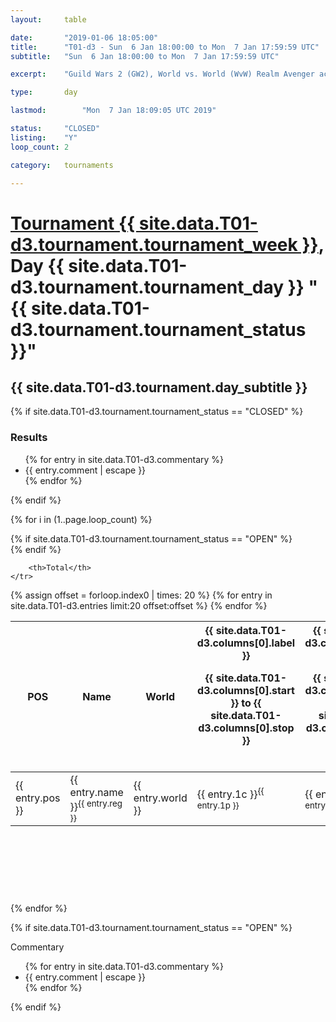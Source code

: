 ```yaml
---
layout: 	table

date: 		"2019-01-06 18:05:00"
title: 		"T01-d3 - Sun  6 Jan 18:00:00 to Mon  7 Jan 17:59:59 UTC"
subtitle: 	"Sun  6 Jan 18:00:00 to Mon  7 Jan 17:59:59 UTC"

excerpt:    "Guild Wars 2 (GW2), World vs. World (WvW) Realm Avenger achivement Tournament. \"Every Kill Counts\""

type:       day

lastmod: 		"Mon  7 Jan 18:09:05 UTC 2019"

status:     "CLOSED"
listing:    "Y"
loop_count: 2

category: 	tournaments

---
```

<div class="table_header">
    <h1><a href="{{ site.data.T01-d3.tournament.week_url }}">Tournament {{ site.data.T01-d3.tournament.tournament_week }}</a>, Day {{ site.data.T01-d3.tournament.tournament_day }} "{{ site.data.T01-d3.tournament.tournament_status }}"</h1>
    <h2>{{ site.data.T01-d3.tournament.day_subtitle }}</h2> 
</div>

{% if site.data.T01-d3.tournament.tournament_status == "CLOSED" %} 
<div class="commentary">
  <h3>Results</h3>
  <ul>
    {% for entry in site.data.T01-d3.commentary %}
    <li class="commentary_list">{{ entry.comment | escape }}</li>
    {% endfor %}
  </ul>
</div>
{% endif %}


{% for i in (1..page.loop_count) %}

{% if site.data.T01-d3.tournament.tournament_status == "OPEN" %} 
<br>
{% endif %}

<table class="day_table">
  <colgroup>
    <col style="width:18px">
    <col style="width:55px">
    <col style="width:55px">
    <col style="width:12px">
    <col style="width:12px">
    <col style="width:12px">
    <col style="width:12px">
    <col style="width:12px">
    <col style="width:12px">
    <col style="width:12px">
    <col style="width:12px">
    <col style="width:12px">
    <col style="width:12px">
    <col style="width:12px">
    <col style="width:12px">
    <col style="width:12px">
    <col style="width:12px">
    <col style="width:12px">
    <col style="width:12px">
    <col style="width:12px">
    <col style="width:12px">
    <col style="width:12px">
    <col style="width:12px">
    <col style="width:12px">
    <col style="width:12px">
    <col style="width:12px">
    <col style="width:12px">
    <col style="width:18px">
  </colgroup>  
  <thead>
    <tr>
        <th>POS</th>
        <th class="AlignLeft">Name</th>
        <th class="AlignLeft">World</th>

<th><div class="label">{{ site.data.T01-d3.columns[0].label }}<p class="onhover">{{ site.data.T01-d3.columns[0].start }} to {{ site.data.T01-d3.columns[0].stop }}</p></div>​</th>
<th><div class="label">{{ site.data.T01-d3.columns[1].label }}<p class="onhover">{{ site.data.T01-d3.columns[1].start }} to {{ site.data.T01-d3.columns[1].stop }}</p></div>​</th>
<th><div class="label">{{ site.data.T01-d3.columns[2].label }}<p class="onhover">{{ site.data.T01-d3.columns[2].start }} to {{ site.data.T01-d3.columns[2].stop }}</p></div>​</th>
<th><div class="label">{{ site.data.T01-d3.columns[3].label }}<p class="onhover">{{ site.data.T01-d3.columns[3].start }} to {{ site.data.T01-d3.columns[3].stop }}</p></div>​</th>
<th><div class="label">{{ site.data.T01-d3.columns[4].label }}<p class="onhover">{{ site.data.T01-d3.columns[4].start }} to {{ site.data.T01-d3.columns[4].stop }}</p></div>​</th>
<th><div class="label">{{ site.data.T01-d3.columns[5].label }}<p class="onhover">{{ site.data.T01-d3.columns[5].start }} to {{ site.data.T01-d3.columns[5].stop }}</p></div>​</th>
<th><div class="label">{{ site.data.T01-d3.columns[6].label }}<p class="onhover">{{ site.data.T01-d3.columns[6].start }} to {{ site.data.T01-d3.columns[6].stop }}</p></div>​</th>
<th><div class="label">{{ site.data.T01-d3.columns[7].label }}<p class="onhover">{{ site.data.T01-d3.columns[7].start }} to {{ site.data.T01-d3.columns[7].stop }}</p></div>​</th>
<th><div class="label">{{ site.data.T01-d3.columns[8].label }}<p class="onhover">{{ site.data.T01-d3.columns[8].start }} to {{ site.data.T01-d3.columns[8].stop }}</p></div>​</th>
<th><div class="label">{{ site.data.T01-d3.columns[9].label }}<p class="onhover">{{ site.data.T01-d3.columns[9].start }} to {{ site.data.T01-d3.columns[9].stop }}</p></div>​</th>
<th><div class="label">{{ site.data.T01-d3.columns[10].label }}<p class="onhover">{{ site.data.T01-d3.columns[10].start }} to {{ site.data.T01-d3.columns[10].stop }}</p></div>​</th>

<th><div class="label">{{ site.data.T01-d3.columns[11].label }}<p class="onhover">{{ site.data.T01-d3.columns[11].start }} to {{ site.data.T01-d3.columns[11].stop }}</p></div>​</th>
<th><div class="label">{{ site.data.T01-d3.columns[12].label }}<p class="onhover">{{ site.data.T01-d3.columns[12].start }} to {{ site.data.T01-d3.columns[12].stop }}</p></div>​</th>
<th><div class="label">{{ site.data.T01-d3.columns[13].label }}<p class="onhover">{{ site.data.T01-d3.columns[13].start }} to {{ site.data.T01-d3.columns[13].stop }}</p></div>​</th>
<th><div class="label">{{ site.data.T01-d3.columns[14].label }}<p class="onhover">{{ site.data.T01-d3.columns[14].start }} to {{ site.data.T01-d3.columns[14].stop }}</p></div>​</th>
<th><div class="label">{{ site.data.T01-d3.columns[15].label }}<p class="onhover">{{ site.data.T01-d3.columns[15].start }} to {{ site.data.T01-d3.columns[15].stop }}</p></div>​</th>
<th><div class="label">{{ site.data.T01-d3.columns[16].label }}<p class="onhover">{{ site.data.T01-d3.columns[16].start }} to {{ site.data.T01-d3.columns[16].stop }}</p></div>​</th>
<th><div class="label">{{ site.data.T01-d3.columns[17].label }}<p class="onhover">{{ site.data.T01-d3.columns[17].start }} to {{ site.data.T01-d3.columns[17].stop }}</p></div>​</th>
<th><div class="label">{{ site.data.T01-d3.columns[18].label }}<p class="onhover">{{ site.data.T01-d3.columns[18].start }} to {{ site.data.T01-d3.columns[18].stop }}</p></div>​</th>
<th><div class="label">{{ site.data.T01-d3.columns[19].label }}<p class="onhover">{{ site.data.T01-d3.columns[19].start }} to {{ site.data.T01-d3.columns[19].stop }}</p></div>​</th>
<th><div class="label">{{ site.data.T01-d3.columns[20].label }}<p class="onhover">{{ site.data.T01-d3.columns[20].start }} to {{ site.data.T01-d3.columns[20].stop }}</p></div>​</th>

<th><div class="label">{{ site.data.T01-d3.columns[21].label }}<p class="onhover">{{ site.data.T01-d3.columns[21].start }} to {{ site.data.T01-d3.columns[21].stop }}</p></div>​</th>
<th><div class="label">{{ site.data.T01-d3.columns[22].label }}<p class="onhover">{{ site.data.T01-d3.columns[22].start }} to {{ site.data.T01-d3.columns[22].stop }}</p></div>​</th>
<th><div class="label">{{ site.data.T01-d3.columns[23].label }}<p class="onhover">{{ site.data.T01-d3.columns[23].start }} to {{ site.data.T01-d3.columns[23].stop }}</p></div>​</th>

        <th>Total</th>
    </tr>
  </thead>
  {% assign offset = forloop.index0 | times: 20 %}
<tbody>
{% for entry in site.data.T01-d3.entries limit:20 offset:offset %}
  <tr>
    <td class="pl{{ entry.pos }}">{{ entry.pos }}</td>
    <td class="AlignLeft">{{ entry.name }}<sup>{{ entry.reg }}</sup></td>
    <td class="AlignLeft">{{ entry.world }}</td>
    <td class="pl{{ entry.1p }}">{{ entry.1c }}<sup>{{ entry.1p }}</sup></td>
    <td class="pl{{ entry.2p }}">{{ entry.2c }}<sup>{{ entry.2p }}</sup></td>
    <td class="pl{{ entry.3p }}">{{ entry.3c }}<sup>{{ entry.3p }}</sup></td>
    <td class="pl{{ entry.4p }}">{{ entry.4c }}<sup>{{ entry.4p }}</sup></td>
    <td class="pl{{ entry.5p }}">{{ entry.5c }}<sup>{{ entry.5p }}</sup></td>
    <td class="pl{{ entry.6p }}">{{ entry.6c }}<sup>{{ entry.6p }}</sup></td>
    <td class="pl{{ entry.7p }}">{{ entry.7c }}<sup>{{ entry.7p }}</sup></td>
    <td class="pl{{ entry.8p }}">{{ entry.8c }}<sup>{{ entry.8p }}</sup></td>
    <td class="pl{{ entry.9p }}">{{ entry.9c }}<sup>{{ entry.9p }}</sup></td>
    <td class="pl{{ entry.10p }}">{{ entry.10c }}<sup>{{ entry.10p }}</sup></td>
    <td class="pl{{ entry.11p }}">{{ entry.11c }}<sup>{{ entry.11p }}</sup></td>
    <td class="pl{{ entry.12p }}">{{ entry.12c }}<sup>{{ entry.12p }}</sup></td>
    <td class="pl{{ entry.13p }}">{{ entry.13c }}<sup>{{ entry.13p }}</sup></td>
    <td class="pl{{ entry.14p }}">{{ entry.14c }}<sup>{{ entry.14p }}</sup></td>
    <td class="pl{{ entry.15p }}">{{ entry.15c }}<sup>{{ entry.15p }}</sup></td>
    <td class="pl{{ entry.16p }}">{{ entry.16c }}<sup>{{ entry.16p }}</sup></td>
    <td class="pl{{ entry.17p }}">{{ entry.17c }}<sup>{{ entry.17p }}</sup></td>
    <td class="pl{{ entry.18p }}">{{ entry.18c }}<sup>{{ entry.18p }}</sup></td>
    <td class="pl{{ entry.19p }}">{{ entry.19c }}<sup>{{ entry.19p }}</sup></td>
    <td class="pl{{ entry.20p }}">{{ entry.20c }}<sup>{{ entry.20p }}</sup></td>
    <td class="pl{{ entry.21p }}">{{ entry.21c }}<sup>{{ entry.21p }}</sup></td>
    <td class="pl{{ entry.22p }}">{{ entry.22c }}<sup>{{ entry.22p }}</sup></td>
    <td class="pl{{ entry.23p }}">{{ entry.23c }}<sup>{{ entry.23p }}</sup></td>
    <td class="pl{{ entry.24p }}">{{ entry.24c }}<sup>{{ entry.24p }}</sup></td>
    <td>{{ entry.total }}</td>
  </tr>
{% endfor %}  
</tbody>
</table>
<div class="leaderboard">
  <script async src="//pagead2.googlesyndication.com/pagead/js/adsbygoogle.js"></script>
  <!-- 728x90 -->
  <ins class="adsbygoogle"
       style="display:inline-block;width:728px;height:90px"
       data-ad-client="ca-pub-3274917281288240"
       data-ad-slot="3870538733"></ins>
  <script>
  (adsbygoogle = window.adsbygoogle || []).push({});
  </script>    
</div>
<br />
{% endfor %}

{% if site.data.T01-d3.tournament.tournament_status == "OPEN" %} 
<div class="commentary">
  <span class="commentary_title">Commentary</span>
  <ul>
    {% for entry in site.data.T01-d3.commentary %}
    <li class="commentary_list">{{ entry.comment | escape }}</li>
    {% endfor %}
  </ul>
</div>
{% endif %}


